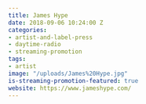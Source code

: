 ```yaml
---
title: James Hype
date: 2018-09-06 10:24:00 Z
categories:
- artist-and-label-press
- daytime-radio
- streaming-promotion
tags:
- artist
image: "/uploads/James%20Hype.jpg"
is-streaming-promotion-featured: true
website: https://www.jameshype.com/
---
```


